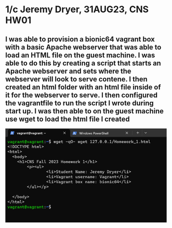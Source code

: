 # 1/c Jeremy Dryer, 31AUG23, CNS HW01

## I was able to provision a bionic64 vagrant box with a basic Apache webserver that was able to load an HTML file on the guest machine. I was able to do this by creating a script that starts an Apache webserver and sets where the webserver will look to serve contene. I then created an html folder with an html file inside of it for the webserver to serve. I then configured the vagrantfile to run the script I wrote during start up. I was then able to on the guest machine use wget to load the html file I created
![Screenshot of html file loaded on guest machine](Provisionvirtualmachine.png)


